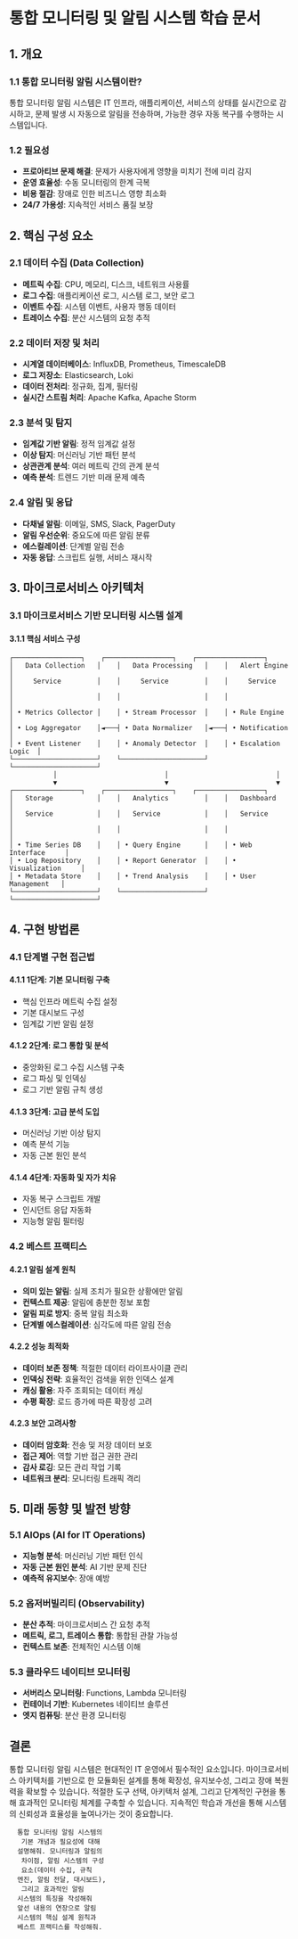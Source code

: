 # 통합 모니터링 및 알림 시스템 학습 문서

## 1. 개요

### 1.1 통합 모니터링 알림 시스템이란?
통합 모니터링 알림 시스템은 IT 인프라, 애플리케이션, 서비스의 상태를 실시간으로 감시하고, 문제 발생 시 자동으로 알림을 전송하며, 가능한 경우 자동 복구를 수행하는 시스템입니다.

### 1.2 필요성
- **프로아티브 문제 해결**: 문제가 사용자에게 영향을 미치기 전에 미리 감지
- **운영 효율성**: 수동 모니터링의 한계 극복
- **비용 절감**: 장애로 인한 비즈니스 영향 최소화
- **24/7 가용성**: 지속적인 서비스 품질 보장

## 2. 핵심 구성 요소

### 2.1 데이터 수집 (Data Collection)
- **메트릭 수집**: CPU, 메모리, 디스크, 네트워크 사용률
- **로그 수집**: 애플리케이션 로그, 시스템 로그, 보안 로그
- **이벤트 수집**: 시스템 이벤트, 사용자 행동 데이터
- **트레이스 수집**: 분산 시스템의 요청 추적

### 2.2 데이터 저장 및 처리
- **시계열 데이터베이스**: InfluxDB, Prometheus, TimescaleDB
- **로그 저장소**: Elasticsearch, Loki
- **데이터 전처리**: 정규화, 집계, 필터링
- **실시간 스트림 처리**: Apache Kafka, Apache Storm

### 2.3 분석 및 탐지
- **임계값 기반 알림**: 정적 임계값 설정
- **이상 탐지**: 머신러닝 기반 패턴 분석
- **상관관계 분석**: 여러 메트릭 간의 관계 분석
- **예측 분석**: 트렌드 기반 미래 문제 예측

### 2.4 알림 및 응답
- **다채널 알림**: 이메일, SMS, Slack, PagerDuty
- **알림 우선순위**: 중요도에 따른 알림 분류
- **에스컬레이션**: 단계별 알림 전송
- **자동 응답**: 스크립트 실행, 서비스 재시작

## 3. 마이크로서비스 아키텍처

### 3.1 마이크로서비스 기반 모니터링 시스템 설계

#### 3.1.1 핵심 서비스 구성
```
┌─────────────────┐    ┌─────────────────┐    ┌─────────────────┐
│   Data Collection   │    │   Data Processing   │    │   Alert Engine      │
│     Service         │    │     Service         │    │     Service         │
│                     │    │                     │    │                     │
│ • Metrics Collector │    │ • Stream Processor  │    │ • Rule Engine       │
│ • Log Aggregator    │◄───┤ • Data Normalizer   │◄───┤ • Notification      │
│ • Event Listener    │    │ • Anomaly Detector  │    │ • Escalation Logic  │
└─────────────────────┘    └─────────────────────┘    └─────────────────────┘
           │                           │                           │
           ▼                           ▼                           ▼
┌─────────────────┐    ┌─────────────────┐    ┌─────────────────┐
│   Storage           │    │   Analytics         │    │   Dashboard         │
│   Service           │    │   Service           │    │   Service           │
│                     │    │                     │    │                     │
│ • Time Series DB    │    │ • Query Engine      │    │ • Web Interface     │
│ • Log Repository    │    │ • Report Generator  │    │ • Visualization     │
│ • Metadata Store    │    │ • Trend Analysis    │    │ • User Management   │
└─────────────────────┘    └─────────────────────┘    └─────────────────────┘
```

## 4. 구현 방법론

### 4.1 단계별 구현 접근법

#### 4.1.1 1단계: 기본 모니터링 구축
- 핵심 인프라 메트릭 수집 설정
- 기본 대시보드 구성
- 임계값 기반 알림 설정

#### 4.1.2 2단계: 로그 통합 및 분석
- 중앙화된 로그 수집 시스템 구축
- 로그 파싱 및 인덱싱
- 로그 기반 알림 규칙 생성

#### 4.1.3 3단계: 고급 분석 도입
- 머신러닝 기반 이상 탐지
- 예측 분석 기능
- 자동 근본 원인 분석

#### 4.1.4 4단계: 자동화 및 자가 치유
- 자동 복구 스크립트 개발
- 인시던트 응답 자동화
- 지능형 알림 필터링

### 4.2 베스트 프랙티스

#### 4.2.1 알림 설계 원칙
- **의미 있는 알림**: 실제 조치가 필요한 상황에만 알림
- **컨텍스트 제공**: 알림에 충분한 정보 포함
- **알림 피로 방지**: 중복 알림 최소화
- **단계별 에스컬레이션**: 심각도에 따른 알림 전송

#### 4.2.2 성능 최적화
- **데이터 보존 정책**: 적절한 데이터 라이프사이클 관리
- **인덱싱 전략**: 효율적인 검색을 위한 인덱스 설계
- **캐싱 활용**: 자주 조회되는 데이터 캐싱
- **수평 확장**: 로드 증가에 따른 확장성 고려

#### 4.2.3 보안 고려사항
- **데이터 암호화**: 전송 및 저장 데이터 보호
- **접근 제어**: 역할 기반 접근 권한 관리
- **감사 로깅**: 모든 관리 작업 기록
- **네트워크 분리**: 모니터링 트래픽 격리

## 5. 미래 동향 및 발전 방향

### 5.1 AIOps (AI for IT Operations)
- **지능형 분석**: 머신러닝 기반 패턴 인식
- **자동 근본 원인 분석**: AI 기반 문제 진단
- **예측적 유지보수**: 장애 예방

### 5.2 옵저버빌리티 (Observability)
- **분산 추적**: 마이크로서비스 간 요청 추적
- **메트릭, 로그, 트레이스 통합**: 통합된 관찰 가능성
- **컨텍스트 보존**: 전체적인 시스템 이해

### 5.3 클라우드 네이티브 모니터링
- **서버리스 모니터링**: Functions, Lambda 모니터링
- **컨테이너 기반**: Kubernetes 네이티브 솔루션
- **엣지 컴퓨팅**: 분산 환경 모니터링


## 결론

통합 모니터링 알림 시스템은 현대적인 IT 운영에서 필수적인 요소입니다. 마이크로서비스 아키텍처를 기반으로 한 모듈화된 설계를 통해 확장성, 유지보수성, 그리고 장애 복원력을 확보할 수 있습니다. 적절한 도구 선택, 아키텍처 설계, 그리고 단계적인 구현을 통해 효과적인 모니터링 체계를 구축할 수 있습니다. 지속적인 학습과 개선을 통해 시스템의 신뢰성과 효율성을 높여나가는 것이 중요합니다.

```
  통합 모니터링 알림 시스템의
   기본 개념과 필요성에 대해
  설명해줘. 모니터링과 알림의
   차이점, 알림 시스템의 구성
   요소(데이터 수집, 규칙
  엔진, 알림 전달, 대시보드),
   그리고 효과적인 알림
  시스템의 특징을 작성해줘
  앞선 내용의 연장으로 알림
  시스템의 핵심 설계 원칙과
  베스트 프랙티스를 작성해줘.
```